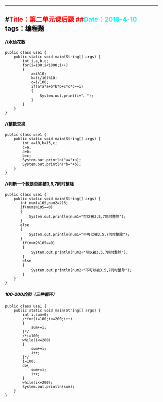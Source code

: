 ----
#<font color=red>Title：第二单元课后题
##<font color=#00ffff>Date：2019-4-10
<font color=#000000>
tags：编程题
----
####	//水仙花数
	public class use1 {
	    public static void main(String[] args) {
	        int i,a,b,c;
	        for(i=100;i<1000;i++)
	        {
	            a=i%10;
	            b=(i/10)%10;
	            c=i/100;
	            if(a*a*a+b*b*b+c*c*c==i)
	            {
	                System.out.print(i+"、");
	            }
	        }
	    }
	}
	
####	//整数交换
	public class use1 {
	    public static void main(String[] args) {
	        int a=10,b=15,c;
	        c=a;
	        a=b;
	        b=c;
	        System.out.println("a="+a);
	        System.out.println("b="+b);
	    }
	}

####	//判断一个数是否能被3,5,7同时整除
	public class use1 {
	    public static void main(String[] args) {
	       int num1=105,num2=215;
	       if(num1%105==0)
	       {
	           System.out.println(num1+"可以被3,5,7同时整除");
	       }
	       else
	       {
	           System.out.println(num1+"不可以被3,5,7同时整除");
	       }
	        if(num2%105==0)
	        {
	            System.out.println(num2+"可以被3,5,7同时整除");
	        }
	        else
	        {
	            System.out.println(num2+"不可以被3,5,7同时整除");
	        }
	    }
	}

#####		100-200的和（三种循环）
	public class use1 {
	    public static void main(String[] args) {
	        int i,sum=0;
	        /*for(i=100;i<=200;i++)
	        {
	            sum+=i;
	        }*/
	        /*i=100;
	        while(i<=200)
	        {
	            sum+=i;
	            i++;
	        }*/
	        i=100;
	        do{
	            sum+=i;
	            i++;
	        }
	        while(i<=200);
	        System.out.println(sum);
	    }
	}
	

